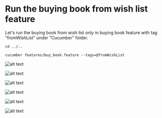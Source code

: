 # Run the buying book from wish list feature

Let's run the buying book from wish list only in buying book feature with tag "fromWishList" under "Cucumber" folder.

`cd ../..`

`cucumber features/buy_book.feature --tags=@fromWishList`

![alt text](https://raw.githubusercontent.com/hy1984427/BDD-with-PageObject/master/images/RunBuyBookFromWishListFeature.png "Run Buy Book from wish list feature")

![alt text](https://raw.githubusercontent.com/hy1984427/BDD-with-PageObject/master/images/ExecuteBuyBookFromWishListFeature1.png "Execute Buy Book from wish list feature part 1")

![alt text](https://raw.githubusercontent.com/hy1984427/BDD-with-PageObject/master/images/ExecuteBuyBookFromWishListFeature2.png "Execute Buy Book from wish list feature part 2")

![alt text](https://raw.githubusercontent.com/hy1984427/BDD-with-PageObject/master/images/ExecuteBuyBookFromWishListFeature3.png "Execute Buy Book from wish list feature part 3")

![alt text](https://raw.githubusercontent.com/hy1984427/BDD-with-PageObject/master/images/ExecuteBuyBookFromWishListFeature4.png "Execute Buy Book from wish list feature part 4")

![alt text](https://raw.githubusercontent.com/hy1984427/BDD-with-PageObject/master/images/RunBuyBookFormWishListFeatureResult.png "Run Buy Book from wish list feature with tags result")
